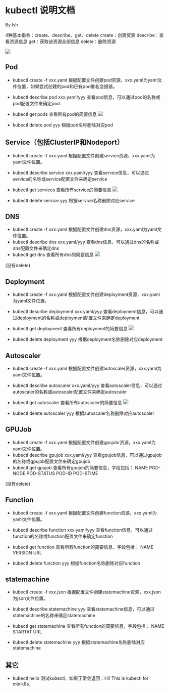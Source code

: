 # kubectl 说明文档
By lsh

4种基本指令：create、describe、get、delete
create：创建资源
describe：查看资源信息
get：获取该资源全部信息
delete：删除资源

![](https://notes.sjtu.edu.cn/uploads/upload_84a05a5914a0eda9097f4bd633b22ef5.png)

## Pod
- kubectl create -f xxx.yaml
  根据配置文件创建pod资源，xxx.yaml为yaml文件位置，如果尝试创建的pod和已有pod重名会报错。
- kubectl describe pod xxx.yaml/yyy
  查看pod信息，可以通过pod的名称或pod配置文件来确定pod
- kubectl get pods
  查看所有pod的简要信息
  ![](https://notes.sjtu.edu.cn/uploads/upload_f380e69d133df6b2ba615c4372c6b288.png)

- kubectl delete pod yyy
  根据pod名称删除对应pod

## Service（包括ClusterIP和Nodeport）
- kubectl create -f xxx.yaml
  根据配置文件创建service资源，xxx.yaml为yaml文件位置。
- kubectl describe service xxx.yaml/yyy
  查看service信息，可以通过service的名称或service配置文件来确定service
- kubectl get services
  查看所有service的简要信息
  ![](https://notes.sjtu.edu.cn/uploads/upload_373575493162940ff3bc238f08a6c1d0.png)

- kubectl delete service yyy
  根据service名称删除对应service

## DNS
- kubectl create -f xxx.yaml
  根据配置文件创建dns资源，xxx.yaml为yaml文件位置。
- kubectl describe dns xxx.yaml/yyy
  查看dns信息，可以通过dns的名称或dns配置文件来确定dns
- kubectl get dns
  查看所有dns的简要信息
  ![](https://notes.sjtu.edu.cn/uploads/upload_bbb1ba2e97e3160a9892ed359abd2a16.png)

(没有delete)

## Deployment
- kubectl create -f xxx.yaml
  根据配置文件创建deployment资源，xxx.yaml为yaml文件位置。
- kubectl describe deployment xxx.yaml/yyy
  查看deployment信息，可以通过deployment的名称或deployment配置文件来确定deployment
- kubectl get deployment
  查看所有deployment的简要信息
  ![](https://notes.sjtu.edu.cn/uploads/upload_bcdb55bbf73a46200f01e02d3cf70870.png)

- kubectl delete deployment yyy
  根据deployment名称删除对应deployment

## Autoscaler
- kubectl create -f xxx.yaml
  根据配置文件创建autoscaler资源，xxx.yaml为yaml文件位置。
- kubectl describe autoscaler xxx.yaml/yyy
  查看autoscaler信息，可以通过autoscaler的名称或autoscaler配置文件来确定autoscaler
- kubectl get autoscaler
  查看所有autoscaler的简要信息
  ![](https://notes.sjtu.edu.cn/uploads/upload_7ba82efee8768df9bf66fc0547de4dd5.png)

- kubectl delete autoscaler yyy
  根据autoscaler名称删除对应autoscaler

## GPUJob
- kubectl create -f xxx.yaml
  根据配置文件创建gpujobr资源，xxx.yaml为yaml文件位置。
- kubectl describe gpujob xxx.yaml/yyy
  查看gpujob信息，可以通过gpujob的名称或gpujob配置文件来确定gpujob
- kubectl get gpujob
  查看所有gpujob的简要信息，字段包括：
  NAME  POD-NODE  POD-STATUS  POD-ID  POD-STIME

(没有delete)

## Function
- kubectl create -f xxx.yaml
  根据配置文件创建function资源，xxx.yaml为yaml文件位置。
- kubectl describe function xxx.yaml/yyy
  查看function信息，可以通过function的名称或function配置文件来确定function
- kubectl get function
  查看所有function的简要信息，字段包括：
  NAME  VERSION  URL

- kubectl delete function yyy
  根据function名称删除对应function

## statemachine
- kubectl create -f xxx.json
  根据配置文件创建statemachine资源，xxx.json为json文件位置。
- kubectl describe statemachine yyy
  查看statemachine信息，可以通过statemachine的名称来确定statemachine
- kubectl get statemachine
  查看所有function的简要信息，字段包括：
  NAME  STARTAT  URL

- kubectl delete statemachine yyy
  根据statemachine名称删除对应statemachine


## 其它
- kubectl hello
  测试kubectl，如果正常会返回：Hi! This is kubectl for minik8s.
